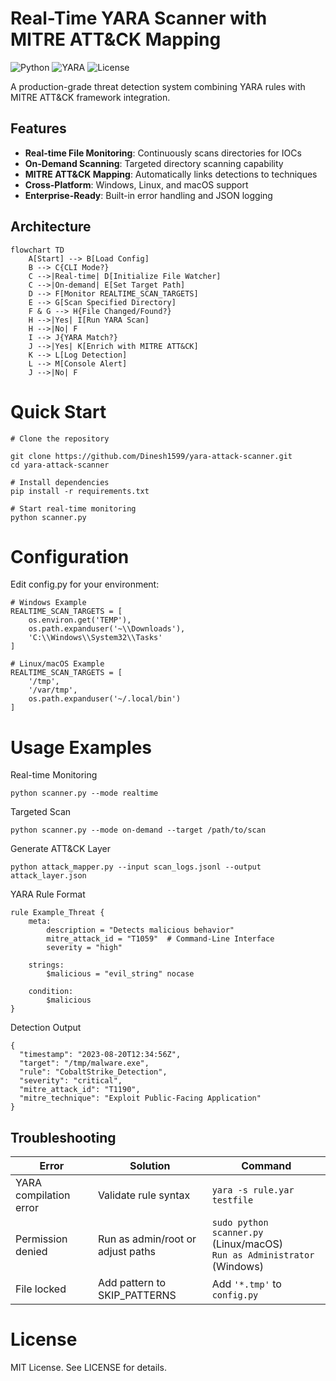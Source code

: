 # Real-Time YARA Scanner with MITRE ATT&CK Mapping

![Python](https://img.shields.io/badge/python-3.8%2B-blue)
![YARA](https://img.shields.io/badge/YARA-4.2%2B-orange)
![License](https://img.shields.io/badge/license-MIT-green)

A production-grade threat detection system combining YARA rules with MITRE ATT&CK framework integration.

## Features

- **Real-time File Monitoring**: Continuously scans directories for IOCs
- **On-Demand Scanning**: Targeted directory scanning capability
- **MITRE ATT&CK Mapping**: Automatically links detections to techniques
- **Cross-Platform**: Windows, Linux, and macOS support
- **Enterprise-Ready**: Built-in error handling and JSON logging

## Architecture

```mermaid
flowchart TD
    A[Start] --> B[Load Config]
    B --> C{CLI Mode?}
    C -->|Real-time| D[Initialize File Watcher]
    C -->|On-demand| E[Set Target Path]
    D --> F[Monitor REALTIME_SCAN_TARGETS]
    E --> G[Scan Specified Directory]
    F & G --> H{File Changed/Found?}
    H -->|Yes| I[Run YARA Scan]
    H -->|No| F
    I --> J{YARA Match?}
    J -->|Yes| K[Enrich with MITRE ATT&CK]
    K --> L[Log Detection]
    L --> M[Console Alert]
    J -->|No| F
```
# Quick Start
```
# Clone the repository

git clone https://github.com/Dinesh1599/yara-attack-scanner.git
cd yara-attack-scanner

# Install dependencies
pip install -r requirements.txt

# Start real-time monitoring
python scanner.py
```




# Configuration
Edit config.py for your environment:
```
# Windows Example
REALTIME_SCAN_TARGETS = [
    os.environ.get('TEMP'),
    os.path.expanduser('~\\Downloads'),
    'C:\\Windows\\System32\\Tasks'
]

# Linux/macOS Example
REALTIME_SCAN_TARGETS = [
    '/tmp',
    '/var/tmp',
    os.path.expanduser('~/.local/bin')
]
```
# Usage Examples
Real-time Monitoring
```
python scanner.py --mode realtime
```
Targeted Scan
```
python scanner.py --mode on-demand --target /path/to/scan
```
Generate ATT&CK Layer
```
python attack_mapper.py --input scan_logs.jsonl --output attack_layer.json
```
YARA Rule Format
```
rule Example_Threat {
    meta:
        description = "Detects malicious behavior"
        mitre_attack_id = "T1059"  # Command-Line Interface
        severity = "high"
    
    strings:
        $malicious = "evil_string" nocase
    
    condition:
        $malicious
}
```
Detection Output
```
{
  "timestamp": "2023-08-20T12:34:56Z",
  "target": "/tmp/malware.exe",
  "rule": "CobaltStrike_Detection",
  "severity": "critical",
  "mitre_attack_id": "T1190",
  "mitre_technique": "Exploit Public-Facing Application"
}
```
## Troubleshooting

| Error | Solution | Command |
|-------|----------|---------|
| YARA compilation error | Validate rule syntax | `yara -s rule.yar testfile` |
| Permission denied | Run as admin/root or adjust paths | `sudo python scanner.py` (Linux/macOS)<br>`Run as Administrator` (Windows) |
| File locked | Add pattern to SKIP_PATTERNS | Add `'*.tmp'` to `config.py` |

# License
MIT License. See LICENSE for details.

